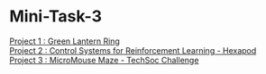 # Mini-Task-3
[Project 1 : Green Lantern Ring](https://github.com/Jayanth2209/Mini-Task-3/blob/master/Project%201.md)    
[Project 2 : Control Systems for Reinforcement Learning - Hexapod](https://github.com/Jayanth2209/Mini-Task-3/blob/master/Project%202.md)   
[Project 3 : MicroMouse Maze - TechSoc Challenge](https://github.com/Jayanth2209/Mini-Task-3/blob/master/Project%203.md)   

